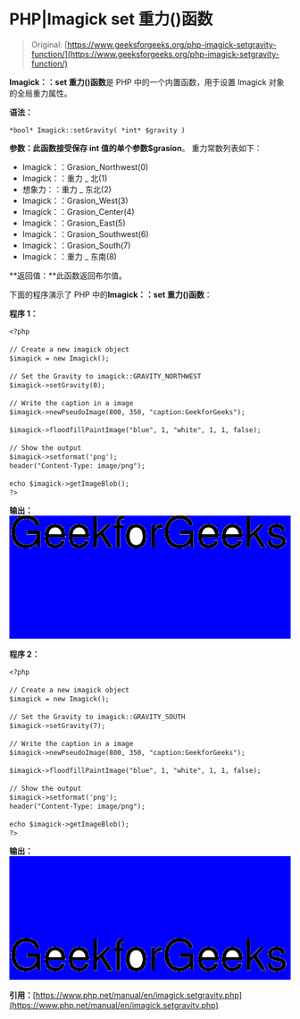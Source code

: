# PHP|Imagick set 重力()函数

> Original: [https://www.geeksforgeeks.org/php-imagick-setgravity-function/](https://www.geeksforgeeks.org/php-imagick-setgravity-function/)

**Imagick：：set 重力()函数**是 PHP 中的一个内置函数，用于设置 Imagick 对象的全局重力属性。

**语法：**

```
*bool* Imagick::setGravity( *int* $gravity )
```

**参数：**此函数接受保存 int 值的单个参数**$grasion**。
重力常数列表如下：

*   Imagick：：Grasion_Northwest(0)
*   Imagick：：重力 _ 北(1)
*   想象力：：重力 _ 东北(2)
*   Imagick：：Grasion_West(3)
*   Imagick：：Grasion_Center(4)
*   Imagick：：Grasion_East(5)
*   Imagick：：Grasion_Southwest(6)
*   Imagick：：Grasion_South(7)
*   Imagick：：重力 _ 东南(8)

**返回值：**此函数返回布尔值。

下面的程序演示了 PHP 中的**Imagick：：set 重力()函数**：

**程序 1：**

```
<?php

// Create a new imagick object
$imagick = new Imagick();

// Set the Gravity to imagick::GRAVITY_NORTHWEST
$imagick->setGravity(0);

// Write the caption in a image
$imagick->newPseudoImage(800, 350, "caption:GeekforGeeks");

$imagick->floodfillPaintImage("blue", 1, "white", 1, 1, false);

// Show the output
$imagick->setformat('png');
header("Content-Type: image/png");

echo $imagick->getImageBlob();
?>
```

**输出：**
![](img/6cc9b889f4f5bc5925fde61869c43b00.png)

**程序 2：**

```
<?php

// Create a new imagick object
$imagick = new Imagick();

// Set the Gravity to imagick::GRAVITY_SOUTH
$imagick->setGravity(7);

// Write the caption in a image
$imagick->newPseudoImage(800, 350, "caption:GeekforGeeks");

$imagick->floodfillPaintImage("blue", 1, "white", 1, 1, false);

// Show the output
$imagick->setformat('png');
header("Content-Type: image/png");

echo $imagick->getImageBlob();
?>
```

**输出：**
![](img/70fbee457b1a8f393f812fc0d78e2a6f.png)

**引用：**[https://www.php.net/manual/en/imagick.setgravity.php](https://www.php.net/manual/en/imagick.setgravity.php)
